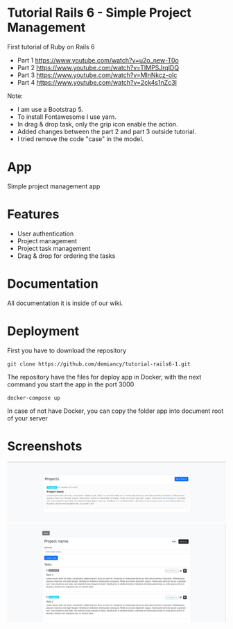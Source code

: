 # Tutorial Rails 6 - Simple Project Management
First tutorial of Ruby on Rails 6  
* Part 1 https://www.youtube.com/watch?v=u2o_new-T0o
* Part 2 https://www.youtube.com/watch?v=TIMPSJrqlDQ
* Part 3 https://www.youtube.com/watch?v=MlnNkcz-oIc
* Part 4 https://www.youtube.com/watch?v=2ck4s1nZc3I

Note: 
* I am use a Bootstrap 5.
* To install Fontawesome I use yarn.
* In drag & drop task, only the grip icon enable the action.
* Added changes between the part 2 and part 3 outside tutorial.
* I tried remove the code "case" in the model.

# App
Simple project management app

# Features
* User authentication
* Project management
* Project task management
* Drag & drop for ordering the tasks

# Documentation

All documentation it is inside of our wiki.

# Deployment

First you have to download the repository 

    git clone https://github.com/demiancy/tutorial-rails6-1.git

The repository have the files for deploy app in Docker, with the next command you start the app in the port 3000

    docker-compose up

In case of not have Docker, you can copy the folder app into document root of your server

# Screenshots

![Screenshot 1](screenshot-1.png)
![Screenshot 2](screenshot-2.png)